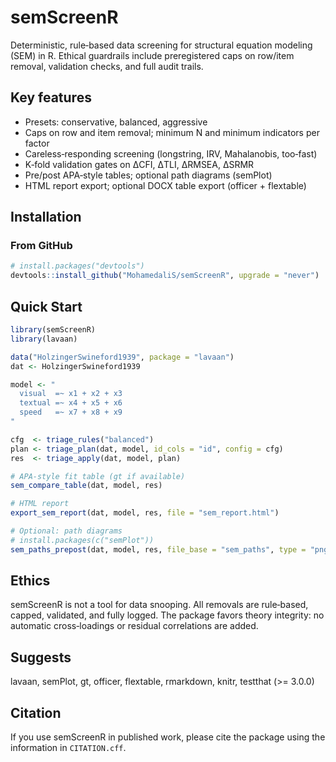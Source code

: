 # semScreenR

Deterministic, rule‑based data screening for structural equation modeling (SEM) in
R. Ethical guardrails include preregistered caps on row/item removal,
validation checks, and full audit trails.

## Key features

- Presets: conservative, balanced, aggressive
- Caps on row and item removal; minimum N and minimum indicators per factor
- Careless‑responding screening (longstring, IRV, Mahalanobis, too‑fast)
- K‑fold validation gates on ΔCFI, ΔTLI, ΔRMSEA, ΔSRMR
- Pre/post APA‑style tables; optional path diagrams (semPlot)
- HTML report export; optional DOCX table export (officer + flextable)

## Installation

### From GitHub

```r
# install.packages("devtools")
devtools::install_github("MohamedaliS/semScreenR", upgrade = "never")
```

## Quick Start

```r
library(semScreenR)
library(lavaan)

data("HolzingerSwineford1939", package = "lavaan")
dat <- HolzingerSwineford1939

model <- "
  visual  =~ x1 + x2 + x3
  textual =~ x4 + x5 + x6
  speed   =~ x7 + x8 + x9
"

cfg  <- triage_rules("balanced")
plan <- triage_plan(dat, model, id_cols = "id", config = cfg)
res  <- triage_apply(dat, model, plan)

# APA‑style fit table (gt if available)
sem_compare_table(dat, model, res)

# HTML report
export_sem_report(dat, model, res, file = "sem_report.html")

# Optional: path diagrams
# install.packages(c("semPlot"))
sem_paths_prepost(dat, model, res, file_base = "sem_paths", type = "png")
```

## Ethics

semScreenR is not a tool for data snooping. All removals are rule‑based,
capped, validated, and fully logged. The package favors theory integrity:
no automatic cross‑loadings or residual correlations are added.

## Suggests

lavaan, semPlot, gt, officer, flextable, rmarkdown, knitr, testthat (>= 3.0.0)

## Citation

If you use semScreenR in published work, please cite the package using the
information in `CITATION.cff`.